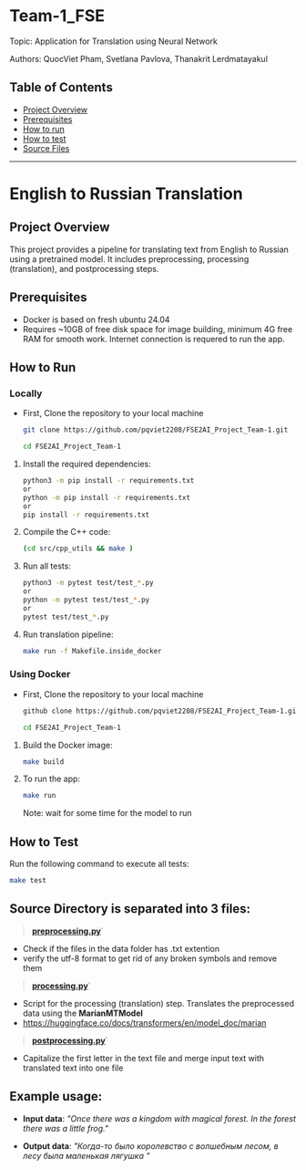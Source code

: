 # Team-1_FSE

Topic: Application for Translation using Neural Network

Authors: QuocViet Pham, Svetlana Pavlova, Thanakrit Lerdmatayakul

## Table of Contents 

 - [Project Overview](#Project-Overview)
 - [Prerequisites](#Prerequisites)
 - [How to run](#How-to-Run)
 - [How to test](#How-to-Test) 
 - [Source Files](#Source-Directory-is-separated-into-3-files)

---
# English to Russian Translation

## Project Overview

This project provides a pipeline for translating text from English to Russian using a pretrained model. It includes preprocessing, processing (translation), and postprocessing steps.

## Prerequisites
- Docker is based on fresh ubuntu 24.04 
- Requires ~10GB of free disk space for image building, minimum 4G free RAM for smooth work. Internet connection is requered to run the app.
<!-- - At least **python 3.12.0** -->


## How to Run

### Locally
- First, Clone the repository to your local machine
    ```bash
    git clone https://github.com/pqviet2208/FSE2AI_Project_Team-1.git
    ```
    ```bash
    cd FSE2AI_Project_Team-1
    ```

1. Install the required dependencies:
    ```bash
    python3 -m pip install -r requirements.txt
    or
    python -m pip install -r requirements.txt
    or
    pip install -r requirements.txt
    ```

2. Compile the C++ code:
    ```bash
    (cd src/cpp_utils && make )
    ```
    
3. Run all tests:
    ```bash
    python3 -m pytest test/test_*.py
    or
    python -m pytest test/test_*.py
    or
    pytest test/test_*.py
    ```
    
3. Run translation pipeline:
    ```bash
    make run -f Makefile.inside_docker
    ```

### Using Docker

- First, Clone the repository to your local machine
    ```bash
    github clone https://github.com/pqviet2208/FSE2AI_Project_Team-1.git
    ```
    ```bash
    cd FSE2AI_Project_Team-1
    ```

1. Build the Docker image:
    ```bash
    make build
    ```

2. To run the app:
    ```bash
    make run
    ```
    Note: wait for some time for the model to run

## How to Test

Run the following command to execute all tests:
```bash
make test
```

## Source Directory is separated into 3 files:
> [**preprocessing.py**](https://github.com/pqviet2208/FSE2AI_Project_Team-1/blob/main/src/preprocessing.py)`
- Check if the files in the data folder has .txt extention
- verify the utf-8 format to get rid of any broken symbols and remove them

> [**processing.py**](https://github.com/pqviet2208/FSE2AI_Project_Team-1/blob/main/src/processing.py)`
- Script for the processing (translation) step. Translates the preprocessed data using the **MarianMTModel**
- https://huggingface.co/docs/transformers/en/model_doc/marian

> [**postprocessing.py**](https://github.com/pqviet2208/FSE2AI_Project_Team-1/blob/main/src/postprocessing.py)`
- Capitalize the first letter in the text file and merge input text with translated text into one file

## Example usage:
- **Input data**: *"Once there was a kingdom with magical forest. In the forest there was a little frog."*

- **Output data**: *"Когда-то было королевство с волшебным лесом, в лесу была маленькая лягушка
"*





